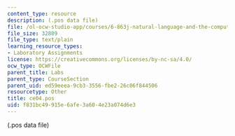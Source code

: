 ```yaml
---
content_type: resource
description: (.pos data file)
file: /ol-ocw-studio-app/courses/6-863j-natural-language-and-the-computer-representation-of-knowledge-spring-2003/f831bc49915e6afe3a604e23a074d6e3_ce04.pos
file_size: 32809
file_type: text/plain
learning_resource_types:
- Laboratory Assignments
license: https://creativecommons.org/licenses/by-nc-sa/4.0/
ocw_type: OCWFile
parent_title: Labs
parent_type: CourseSection
parent_uid: ed59eeea-9cb3-3556-fbe2-26c06f844506
resourcetype: Other
title: ce04.pos
uid: f831bc49-915e-6afe-3a60-4e23a074d6e3
---
```

(.pos data file)